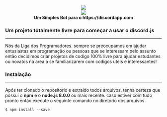 <p align="center">
  <img src="https://i.imgur.com/pI0g7mg.png"><br>
  <img src="https://i.imgur.com/AxI9yNz.png"><br>
  <b>Um Simples Bot para o https://discordapp.com</b>
</p>

### Um projeto totalmente livre para começar a usar o discord.js
---
Nós da Liga dos Programadores. sempre se preocupamos em ajudar entusiastas em programação ou pessoas que se interessam pelo assunto então decidimos criar projetos de codigo 100% livre para ajudar estudantes ou novatos na area a se familiarizarem com codigos uteis e interessantes!

### Instalação
---
Após ter clonado o repositorio e extraido todos arquivos. tenha certeza que possui o **npm** e o **node.js 8.0.0** ou mais recente. caso estiver com tudo pronto então execute o seguinte comando no diretorio dos arquivos.

```$ npm install --save```
